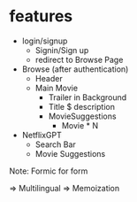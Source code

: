 # features
- login/signup
    - Signin/Sign up
    - redirect to Browse Page
- Browse (after authentication)
    - Header
    - Main Movie
        - Trailer in Background
        - Title $ description
        - MovieSuggestions
            - Movie * N
- NetflixGPT
    - Search Bar
    - Movie Suggestions

Note: Formic for form


=> Multilingual
=> Memoization